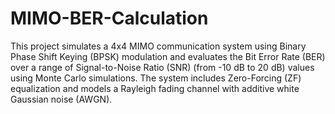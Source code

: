 # MIMO-BER-Calculation

This project simulates a 4x4 MIMO communication system using Binary Phase Shift Keying (BPSK) modulation and evaluates the Bit Error Rate (BER) over a range of Signal-to-Noise Ratio (SNR) (from -10 dB to 20 dB) values using Monte Carlo simulations. The system includes Zero-Forcing (ZF) equalization and models a Rayleigh fading channel with additive white Gaussian noise (AWGN).

